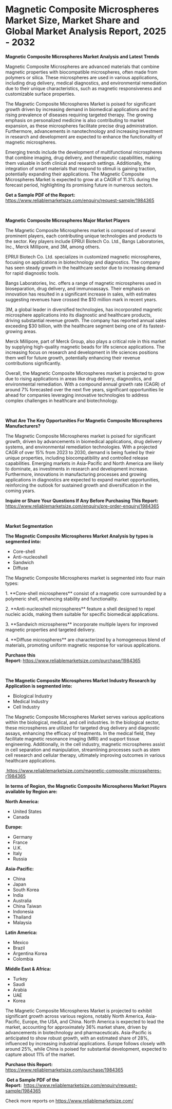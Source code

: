 <p><h1>Magnetic Composite Microspheres Market Size, Market Share and Global Market Analysis Report, 2025 - 2032</h1></p><p><strong>Magnetic Composite Microspheres Market Analysis and Latest Trends</strong></p>
<p><p>Magnetic Composite Microspheres are advanced materials that combine magnetic properties with biocompatible microspheres, often made from polymers or silica. These microspheres are used in various applications, including drug delivery, medical diagnostics, and environmental remediation due to their unique characteristics, such as magnetic responsiveness and customizable surface properties. </p><p>The Magnetic Composite Microspheres Market is poised for significant growth driven by increasing demand in biomedical applications and the rising prevalence of diseases requiring targeted therapy. The growing emphasis on personalized medicine is also contributing to market expansion, as these microspheres facilitate precise drug administration. Furthermore, advancements in nanotechnology and increasing investment in research and development are expected to enhance the functionality of magnetic microspheres.</p><p>Emerging trends include the development of multifunctional microspheres that combine imaging, drug delivery, and therapeutic capabilities, making them valuable in both clinical and research settings. Additionally, the integration of smart materials that respond to stimuli is gaining traction, potentially expanding their applications. The Magnetic Composite Microspheres Market is expected to grow at a CAGR of 11.3% during the forecast period, highlighting its promising future in numerous sectors.</p></p>
<p><strong>Get a Sample PDF of the Report:&nbsp;</strong> <a href="https://www.reliablemarketsize.com/enquiry/request-sample/1984365?utm_campaign=1886&utm_medium=2&utm_source=Github&utm_content=ia&utm_term=05022025&utm_id=magnetic-composite-microspheres">https://www.reliablemarketsize.com/enquiry/request-sample/1984365</a></p>
<p>&nbsp;</p>
<p><strong>Magnetic Composite Microspheres Major Market Players</strong></p>
<p><p>The Magnetic Composite Microspheres market is composed of several prominent players, each contributing unique technologies and products to the sector. Key players include EPRUI Biotech Co. Ltd., Bangs Laboratories, Inc., Merck Millipore, and 3M, among others.</p><p>EPRUI Biotech Co. Ltd. specializes in customized magnetic microspheres, focusing on applications in biotechnology and diagnostics. The company has seen steady growth in the healthcare sector due to increasing demand for rapid diagnostic tools.</p><p>Bangs Laboratories, Inc. offers a range of magnetic microspheres used in bioseparation, drug delivery, and immunoassays. Their emphasis on innovation has resulted in a significant increase in sales, with estimates suggesting revenues have crossed the $10 million mark in recent years.</p><p>3M, a global leader in diversified technologies, has incorporated magnetic microsphere applications into its diagnostic and healthcare products, driving substantial revenue growth. The company has reported annual sales exceeding $30 billion, with the healthcare segment being one of its fastest-growing areas.</p><p>Merck Millipore, part of Merck Group, also plays a critical role in this market by supplying high-quality magnetic beads for life science applications. The increasing focus on research and development in life sciences positions them well for future growth, potentially enhancing their revenue contributions significantly.</p><p>Overall, the Magnetic Composite Microspheres market is projected to grow due to rising applications in areas like drug delivery, diagnostics, and environmental remediation. With a compound annual growth rate (CAGR) of around 7% forecasted over the next five years, significant opportunities lie ahead for companies leveraging innovative technologies to address complex challenges in healthcare and biotechnology.</p></p>
<p>&nbsp;</p>
<p><strong>What Are The Key Opportunities For Magnetic Composite Microspheres Manufacturers?</strong></p>
<p><p>The Magnetic Composite Microspheres market is poised for significant growth, driven by advancements in biomedical applications, drug delivery systems, and environmental remediation technologies. With a projected CAGR of over 15% from 2023 to 2030, demand is being fueled by their unique properties, including biocompatibility and controlled release capabilities. Emerging markets in Asia-Pacific and North America are likely to dominate, as investments in research and development increase. Furthermore, innovations in manufacturing processes and growing applications in diagnostics are expected to expand market opportunities, reinforcing the outlook for sustained growth and diversification in the coming years.</p></p>
<p><strong>Inquire or Share Your Questions If Any Before Purchasing This Report:</strong> <a href="https://www.reliablemarketsize.com/enquiry/pre-order-enquiry/1984365?utm_campaign=1886&utm_medium=2&utm_source=Github&utm_content=ia&utm_term=05022025&utm_id=magnetic-composite-microspheres">https://www.reliablemarketsize.com/enquiry/pre-order-enquiry/1984365</a></p>
<p>&nbsp;</p>
<p><strong>Market Segmentation</strong></p>
<p><strong>The Magnetic Composite Microspheres Market Analysis by types is segmented into:</strong></p>
<p><ul><li>Core-shell</li><li>Anti-nucleoshell</li><li>Sandwich</li><li>Diffuse</li></ul></p>
<p><p>The Magnetic Composite Microspheres market is segmented into four main types: </p><p>1. **Core-shell microspheres** consist of a magnetic core surrounded by a polymeric shell, enhancing stability and functionality. </p><p>2. **Anti-nucleoshell microspheres** feature a shell designed to repel nucleic acids, making them suitable for specific biomedical applications.</p><p>3. **Sandwich microspheres** incorporate multiple layers for improved magnetic properties and targeted delivery.</p><p>4. **Diffuse microspheres** are characterized by a homogeneous blend of materials, promoting uniform magnetic response for various applications.</p></p>
<p><strong>Purchase this Report:&nbsp;</strong><a href="https://www.reliablemarketsize.com/purchase/1984365?utm_campaign=1886&utm_medium=2&utm_source=Github&utm_content=ia&utm_term=05022025&utm_id=magnetic-composite-microspheres">https://www.reliablemarketsize.com/purchase/1984365</a></p>
<p>&nbsp;</p>
<p><strong>The Magnetic Composite Microspheres Market Industry Research by Application is segmented into:</strong></p>
<p><ul><li>Biological Industry</li><li>Medical Industry</li><li>Cell Industry</li></ul></p>
<p><p>The Magnetic Composite Microspheres Market serves various applications within the biological, medical, and cell industries. In the biological sector, these microspheres are utilized for targeted drug delivery and diagnostic assays, enhancing the efficacy of treatments. In the medical field, they facilitate magnetic resonance imaging (MRI) and support tissue engineering. Additionally, in the cell industry, magnetic microspheres assist in cell separation and manipulation, streamlining processes such as stem cell research and cellular therapy, ultimately improving outcomes in various healthcare applications.</p></p>
<p><a href="https://www.reliablemarketsize.com/magnetic-composite-microspheres-r1984365?utm_campaign=1886&utm_medium=2&utm_source=Github&utm_content=ia&utm_term=05022025&utm_id=magnetic-composite-microspheres">&nbsp;https://www.reliablemarketsize.com/magnetic-composite-microspheres-r1984365</a></p>
<p><strong>In terms of Region, the Magnetic Composite Microspheres Market Players available by Region are:</strong></p>
<p>
    <p> <strong> North America: </strong>
        <ul>
            <li>United States</li>
            <li>Canada</li>
        </ul>
        </p> 
    <p> <strong> Europe: </strong>
        <ul>
            <li>Germany</li>
            <li>France</li>
            <li>U.K.</li>
            <li>Italy</li>
            <li>Russia</li>
        </ul>
        </p> 
    <p> <strong> Asia-Pacific: </strong>
        <ul>
            <li>China</li>
            <li>Japan</li>
            <li>South Korea</li>
            <li>India</li>
            <li>Australia</li>
            <li>China Taiwan</li>
            <li>Indonesia</li>
            <li>Thailand</li>
            <li>Malaysia</li>
        </ul>
        </p> 
    <p> <strong> Latin America: </strong>
        <ul>
            <li>Mexico</li>
            <li>Brazil</li>
            <li>Argentina Korea</li>
            <li>Colombia</li>
        </ul>
        </p> 
    <p> <strong> Middle East & Africa: </strong>
        <ul>
            <li>Turkey</li>
            <li>Saudi</li>
            <li>Arabia</li>
            <li>UAE</li>
            <li>Korea</li>
        </ul>
    </p>
    </p>
<p><p>The Magnetic Composite Microspheres Market is projected to exhibit significant growth across various regions, notably North America, Asia-Pacific, Europe, the USA, and China. North America is expected to lead the market, accounting for approximately 36% market share, driven by advancements in biotechnology and pharmaceuticals. Asia-Pacific is anticipated to show robust growth, with an estimated share of 28%, influenced by increasing industrial applications. Europe follows closely with around 25%, while China is poised for substantial development, expected to capture about 11% of the market.</p></p>
<p><strong>Purchase this Report: </strong><a href="https://www.reliablemarketsize.com/purchase/1984365?utm_campaign=1886&utm_medium=2&utm_source=Github&utm_content=ia&utm_term=05022025&utm_id=magnetic-composite-microspheres">https://www.reliablemarketsize.com/purchase/1984365</a></p>
<p>&nbsp;<strong>Get a Sample PDF of the Report:&nbsp;&nbsp;</strong><a href="https://www.reliablemarketsize.com/enquiry/request-sample/1984365?utm_campaign=1886&utm_medium=2&utm_source=Github&utm_content=ia&utm_term=05022025&utm_id=magnetic-composite-microspheres">https://www.reliablemarketsize.com/enquiry/request-sample/1984365</a></p>
<p><strong></strong></p>
<p>Check more reports on <a href="https://www.reliablemarketsize.com/?utm_campaign=1886&utm_medium=2&utm_source=Github&utm_content=ia&utm_term=05022025&utm_id=magnetic-composite-microspheres">https://www.reliablemarketsize.com/</a></p>